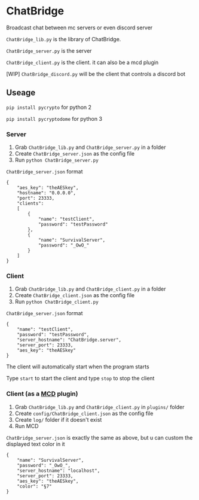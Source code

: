 # ChatBridge
Broadcast chat between mc servers or even discord server

`ChatBridge_lib.py` is the library of ChatBridge.

`ChatBridge_server.py` is the server

`ChatBridge_client.py` is the client. it can also be a mcd plugin

[WIP] `ChatBridge_discord.py` will be the client that controls a discord bot

## Useage
`pip install pycrypto` for python 2

`pip install pycryptodome` for python 3

### Server

1. Grab `ChatBridge_lib.py` and `ChatBridge_server.py` in a folder
2. Create `ChatBridge_server.json` as the config file
3. Run `python ChatBridge_server.py`

`ChatBridge_server.json` format
```
{
	"aes_key": "theAESkey",
	"hostname": "0.0.0.0",
	"port": 23333,
	"clients":
	[
		{
			"name": "testClient",
			"password": "testPassword"
		},
		{
			"name": "SurvivalServer",
			"password": "_OwO_"
		}
	]
}
```

### Client

1. Grab `ChatBridge_lib.py` and `ChatBridge_client.py` in a folder
2. Create `ChatBridge_client.json` as the config file
3. Run `python ChatBridge_client.py`

`ChatBridge_server.json` format
```
{
	"name": "testClient",
	"password": "testPassword",
	"server_hostname": "ChatBridge.server",
	"server_port": 23333,
	"aes_key": "theAESkey"
}
```

The client will automatically start when the program starts

Type `start` to start the client and type `stop` to stop the client

### Client (as a [MCD](https://github.com/kafuuchino-desu/MCDaemon) plugin)

1. Grab `ChatBridge_lib.py` and `ChatBridge_client.py` in `plugins/` folder
2. Create `config/ChatBridge_client.json` as the config file
3. Create `log/` folder if it doesn't exist
4. Run MCD


`ChatBridge_server.json` is exactly the same as above, but u can custom the displayed text color in it
```
{
	"name": "SurvivalServer",
	"password": "_OwO_",
	"server_hostname": "localhost",
	"server_port": 23333,
	"aes_key": "theAESkey",
	"color": "§7"
}
```

